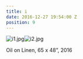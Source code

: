 ```yaml
---
title: i
date: 2016-12-27 19:54:00 Z
position: 9
---
```


![i1.jpg](/uploads/i1.jpg)![i2.jpg](/uploads/i2.jpg)

Oil on Linen, 
65 x 48”, 
2016
